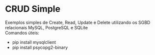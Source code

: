 # CRUD Simple
Exemplos simples de Create, Read, Update e Delete utilizando os SGBD relacionais MySQL, PostgreSQL e SQLite <br/>
Comandos úteis:
- pip install mysqlclient
- pip install psycopg2-binary

